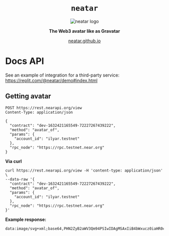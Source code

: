 <div align="center">
  <h1><code>neatar</code></h1>
  <img src="https://raw.githubusercontent.com/neatar/dapp/main/src/web/asset/logo.svg" alt="neatar logo" />
  <p>
    <strong>The Web3 avatar like as Gravatar</strong>
  </p>
  <p>
    <a href="https://neatar.github.io/">neatar.github.io</a>
  </p>
</div>

# Docs API

See an example of integration for a third-party service: https://replit.com/@neatar/demo#index.html

## Getting avatar

```http request
POST https://rest.nearapi.org/view
Content-Type: application/json

{
  "contract": "dev-1632421165549-72227267439222",
  "method": "avatar_of",
  "params": {
    "account_id": "ilyar.testnet"
  },
  "rpc_node": "https://rpc.testnet.near.org"
}
```

**Via curl**

```shell
curl https://rest.nearapi.org/view -H 'content-type: application/json' \
--data-raw '{
  "contract": "dev-1632421165549-72227267439222",
  "method": "avatar_of",
  "params": {
    "account_id": "ilyar.testnet"
  },
  "rpc_node": "https://rpc.testnet.near.org"
}'
```

**Example response:**

```text
data:image/svg+xml;base64,PHN2ZyB2aWV3Qm94PSIwIDAgMSAxIiB4bWxucz0iaHR0cDovL3d3dy53My5vcmcvMjAwMC9zdmciPjxyZWN0IHg9IjAiIHk9IjAiIHdpZHRoPSIxIiBoZWlnaHQ9IjEiIGZpbGw9IiMwMDAiIHN0cm9rZT0iIzAwMCIvPjwvc3ZnPg0=
```
